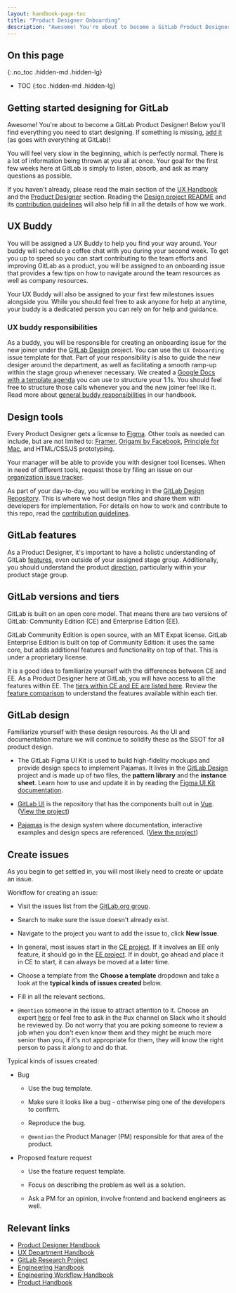 ```yaml
---
layout: handbook-page-toc
title: "Product Designer Onboarding"
description: "Awesome! You're about to become a GitLab Product Designer! Below you'll find everything you need to start designing."
---
```


## On this page
{:.no_toc .hidden-md .hidden-lg}

- TOC
{:toc .hidden-md .hidden-lg}

## Getting started designing for GitLab

Awesome! You're about to become a GitLab Product Designer!
Below you'll find everything you need to start designing.
If something is missing, [add it](https://gitlab.com/gitlab-com/www-gitlab-com/blob/master/source/handbook/engineering/ux/uxdesigner-onboarding/index.html.md) (as goes with everything at GitLab)!

You will feel very slow in the beginning, which is perfectly normal. There is a lot of information being thrown at you all at once. Your goal for the first few weeks here at GitLab is simply to listen, absorb, and ask as many questions as possible. 

If you haven't already, please read the main section of the [UX Handbook](/handbook/engineering/ux) and the [Product Designer](/handbook/engineering/ux/ux-designer/) section. Reading the [Design project README](https://gitlab.com/gitlab-org/gitlab-design/blob/master/README.md) and its [contribution guidelines][gitlab-design-contrib] will also help fill in all the details of how we work.

## UX Buddy

You will be assigned a UX Buddy to help you find your way around. Your buddy will schedule a coffee chat with you during your second week. To get you up to speed so you can start contributing to the team efforts and improving GitLab as a product, you will be assigned to an onboarding issue that provides a few tips on how to navigate around the team resources as well as company resources.

Your UX Buddy will also be assigned to your first few milestones issues alongside you. While you should feel free to ask anyone for help at anytime, your buddy is a dedicated person you can rely on for help and guidance.

### UX buddy responsibilities

As a buddy, you will be responsible for creating an onboarding issue for the new joiner under the [GitLab Design][gitlab-design] project. You can use the `UX Onboarding` issue template for that. Part of your responsibility is also to guide the new desiger around the department, as well as facilitating a smooth ramp-up within the stage group whenever necessary. We created a [Google Docs with a template agenda](https://docs.google.com/document/d/1sg4EtHBGTugxu-u2NSoH9LfE4zXT1ru1-Z3EiIXlohY) you can use to structure your 1:1s. You should feel free to structure those calls whenever you and the new joiner feel like it. Read more about [general buddy responsibilities](/handbook/people-group/general-onboarding/onboarding-buddies/) in our handbook.

## Design tools

Every Product Designer gets a license to [Figma](https://www.figma.com/). Other tools as needed can include,
but are not limited to: [Framer](https://framer.com/), [Origami by Facebook](http://origami.design/),
[Principle for Mac](http://principleformac.com/), and HTML/CSS/JS prototyping.

Your manager will be able to provide you with designer tool licenses. When in need of different tools, request those by filing an issue on our
[organization issue tracker](https://gitlab.com/gitlab-com/organization/issues).

As part of your day-to-day, you will be working in the [GitLab Design Repository][gitlab-design]. This is where we host design files and share them with developers for implementation. For details on how to work and contribute to this repo, read the [contribution guidelines][gitlab-design-contrib]. 

## GitLab features

As a Product Designer, it's important to have a holistic understanding of GitLab [features](/features/), even outside of your assigned stage group. Additionally, you should understand the product [direction](/direction/), particularly within your product stage group.

## GitLab versions and tiers

GitLab is built on an open core model. That means there are two versions of GitLab: Community Edition (CE) and Enterprise Edition (EE).

GitLab Community Edition is open source, with an MIT Expat license. GitLab Enterprise Edition is built on top of Community Edition: it uses the same core, but adds additional features and functionality on top of that. This is under a proprietary license.

It is a good idea to familiarize yourself with the differences between CE and EE. As a Product Designer here at GitLab, you will have access to all the features within EE. The [tiers within CE and EE are listed here](/handbook/marketing/strategic-marketing/tiers/). Review the [feature comparison](/pricing/self-managed/feature-comparison/) to understand the features available within each tier.

## GitLab design

Familiarize yourself with these design resources. As the UI and documentation mature we will continue to solidify these as the SSOT for all product design.

* The GitLab Figma UI Kit is used to build high-fidelity mockups and provide design specs to implement Pajamas. It lives in the [GitLab Design][gitlab-design] project and is made up of two files, the **pattern library** and the **instance sheet**. Learn how to use and update it in by reading the [Figma UI Kit documentation](https://gitlab.com/gitlab-org/gitlab-services/design.gitlab.com/-/blob/main/doc/pajamas-ui-kit.md).

* [GitLab UI](https://gitlab-org.gitlab.io/gitlab-ui/) is the repository that has the components built out in [Vue](https://vuejs.org/). ([View the project](https://gitlab.com/gitlab-org/gitlab-ui))

* [Pajamas](https://design.gitlab.com) is the design system where documentation, interactive examples and design specs are referenced. ([View the project](https://gitlab.com/gitlab-org/gitlab-services/design.gitlab.com))

## Create issues
As you begin to get settled in, you will most likely need to create or update an issue.

Workflow for creating an issue:

* Visit the issues list from the [GitLab.org group](https://gitlab.com/groups/gitlab-org/-/issues).

* Search to make sure the issue doesn't already exist.

* Navigate to the project you want to add the issue to, click **New Issue**.

* In general, most issues start in the [CE project](https://gitlab.com/gitlab-org/gitlab-ce). If it involves an EE only feature, it should go in the [EE project](https://gitlab.com/gitlab-org/gitlab-ee). If in doubt, go ahead and place it in CE to start, it can always be moved at a later time.

* Choose a template from the **Choose a template** dropdown and take a look at the **typical kinds of issues created** below.

* Fill in all the relevant sections.

* `@mention` someone in the issue to attract attention to it. Choose an expert [here](/company/team/) or feel free to ask in the #ux channel on Slack who it should be reviewed by. Do not worry that you are poking someone to review a job when you don't even know them and they might be much more senior than you, if it's not appropriate for them, they will know the right person to pass it along to and do that.

Typical kinds of issues created:

* Bug

    * Use the bug template.
    
    * Make sure it looks like a bug - otherwise ping one of the developers to confirm.

    * Reproduce the bug.

    * `@mention` the Product Manager (PM) responsible for that area of the product.

* Proposed feature request

    * Use the feature request template.

    * Focus on describing the problem as well as a solution.

    * Ask a PM for an opinion, involve frontend and backend engineers as well.

## Relevant links

- [Product Designer Handbook](/handbook/engineering/ux/ux-designer/)
- [UX Department Handbook](/handbook/engineering/ux/)
- [GitLab Research Project](https://gitlab.com/gitlab-org/ux-research)
- [Engineering Handbook](/handbook/engineering/)
- [Engineering Workflow Handbook](/handbook/engineering/workflow/)
- [Product Handbook](/handbook/product/)

[gitlab-design]: https://gitlab.com/gitlab-org/gitlab-design
[gitlab-design-contrib]: https://gitlab.com/gitlab-org/gitlab-design/blob/master/CONTRIBUTING.md
